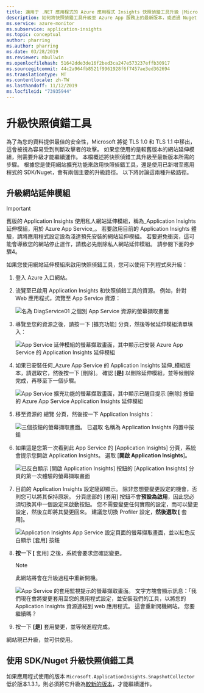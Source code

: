```yaml
---
title: 適用于 .NET 應用程式的 Azure 應用程式 Insights 快照偵錯工具升級 |Microsoft Docs
description: 如何將快照偵錯工具升級至 Azure App 服務上的最新版本，或透過 Nuget 套件
ms.service: azure-monitor
ms.subservice: application-insights
ms.topic: conceptual
author: pharring
ms.author: pharring
ms.date: 03/28/2019
ms.reviewer: mbullwin
ms.openlocfilehash: 51642dde3de16f2bed3ca247e573237effb30917
ms.sourcegitcommit: 44c2a964fb8521f9961928f6f7457ae3ed362694
ms.translationtype: MT
ms.contentlocale: zh-TW
ms.lasthandoff: 11/12/2019
ms.locfileid: "73935944"
---
```

# <a name="upgrading-the-snapshot-debugger"></a>升級快照偵錯工具

為了為您的資料提供最佳的安全性，Microsoft 將從 TLS 1.0 和 TLS 1.1 中移出，這會被視為容易受到判斷攻擊者的攻擊。 如果您使用的是較舊版本的網站延伸模組，則需要升級才能繼續運作。 本檔概述將快照偵錯工具升級至最新版本所需的步驟。 根據您是使用網站擴充功能來啟用快照偵錯工具，還是使用已新增至應用程式的 SDK/Nuget，會有兩個主要的升級路徑。 以下將討論這兩種升級路徑。 

## <a name="upgrading-the-site-extension"></a>升級網站延伸模組

> [!IMPORTANT]
> 舊版的 Application Insights 使用私人網站延伸模組，稱為_Application Insights 延伸模組，用於 Azure App Service_。 若要啟用目前的 Application Insights 體驗，請將應用程式設定設為淺達預先安裝的網站延伸模組。
> 若要避免衝突，這可能會導致您的網站停止運作，請務必先刪除私人網站延伸模組。 請參閱下面的步驟4。

如果您使用網站延伸模組來啟用快照偵錯工具，您可以使用下列程式來升級：

1. 登入 Azure 入口網站。
2. 流覽至已啟用 Application Insights 和快照偵錯工具的資源。 例如，針對 Web 應用程式，流覽至 App Service 資源：

   ![名為 DiagService01 之個別 App Service 資源的螢幕擷取畫面](./media/snapshot-debugger-upgrade/app-service-resource.png)

3. 導覽至您的資源之後，請按一下 [擴充功能] 分頁，然後等候延伸模組清單填入：

   ![App Service 延伸模組的螢幕擷取畫面，其中顯示已安裝 Azure App Service 的 Application Insights 延伸模組](./media/snapshot-debugger-upgrade/application-insights-site-extension-to-be-deleted.png)

4. 如果已安裝任何_Azure App Service 的 Application Insights 延伸_模組版本，請選取它，然後按一下 [刪除]。 確認 [**是]** 以刪除延伸模組，並等候刪除完成，再移至下一個步驟。

   ![App Service 擴充功能的螢幕擷取畫面，其中顯示已醒目提示 [刪除] 按鈕的 Azure App Service Application Insights 延伸模組](./media/snapshot-debugger-upgrade/application-insights-site-extension-delete.png)

5. 移至資源的 總覽 分頁，然後按一下 Application Insights：

   ![三個按鈕的螢幕擷取畫面。 已選取 名稱為 Application Insights 的置中按鈕](./media/snapshot-debugger-upgrade/application-insights-button.png)

6. 如果這是您第一次看到此 App Service 的 [Application Insights] 分頁，系統會提示您開啟 Application Insights。 選取 [**開啟 Application Insights**]。
 
   ![已反白顯示 [開啟 Application Insights] 按鈕的 [Application Insights] 分頁的第一次體驗的螢幕擷取畫面](./media/snapshot-debugger-upgrade/turn-on-application-insights.png)

7. 目前的 Application Insights 設定隨即顯示。 除非您想要變更設定的機會，否則您可以將其保持原狀。 分頁底部的 [套用] 按鈕不會**預設為啟用**，因此您必須切換其中一個設定來啟動按鈕。 您不需要變更任何實際的設定，而可以變更設定，然後立即將其變更回來。 建議您切換 Profiler 設定，**然後選取 [** 套用]。

   ![Application Insights App Service 設定頁面的螢幕擷取畫面，並以紅色反白顯示 [套用] 按鈕](./media/snapshot-debugger-upgrade/view-application-insights-data.png)

8. **按一下 [** 套用] 之後，系統會要求您確認變更。

    > [!NOTE]
    > 此網站將會在升級過程中重新開機。

   ![App Service 的套用監視提示的螢幕擷取畫面。 文字方塊會顯示訊息：「我們現在會將變更套用至您的應用程式設定，並安裝我們的工具，以將您的 Application Insights 資源連結到 web 應用程式。 這會重新開機網站。 您要繼續嗎？](./media/snapshot-debugger-upgrade/apply-monitoring-settings.png)

9. 按一下 **[是]** 套用變更，並等候進程完成。

網站現已升級，並可供使用。

## <a name="upgrading-snapshot-debugger-using-sdknuget"></a>使用 SDK/Nuget 升級快照偵錯工具

如果應用程式使用的版本 `Microsoft.ApplicationInsights.SnapshotCollector` 低於版本1.3.1，則必須將它升級為[較新的版本](https://www.nuget.org/packages/Microsoft.ApplicationInsights.SnapshotCollector)，才能繼續運作。
